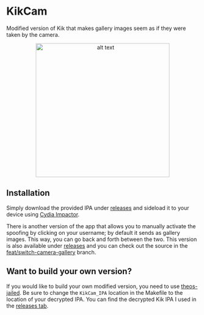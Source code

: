 # KikCam

Modified version of Kik that makes gallery images seem as if they were taken by the camera.

<p align="center">
<img src="https://i.imgur.com/Up92KST.jpg" alt="alt text" width="350" height="350">
</p>

## Installation 

Simply download the provided IPA under [releases](https://github.com/synecx/KikCam/releases) and sideload it to your device using [Cydia Impactor](http://www.cydiaimpactor.com).

There is another version of the app that allows you to manually activate the spoofing by clicking on your username; by default it sends as gallery images. This way, you can go back and forth between the two. This version is also available under [releases](https://github.com/synecx/KikCam/releases) and you can check out the source in the [feat/switch-camera-gallery](https://github.com/synecx/KikCam/tree/feat/switch-camera-gallery) branch.

## Want to build your own version?

If you would like to build your own modified version, you need to use [theos-jailed](https://github.com/kabiroberai/theos-jailed). Be sure to change the ```KikCam_IPA``` location in the Makefile to the location of your decrypted IPA. You can find the decrypted Kik IPA I used in the [releases tab](https://github.com/synecx/KikCam/releases).

